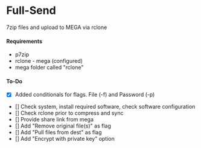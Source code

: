 # Full-Send
7zip files and upload to MEGA via rclone


#### Requirements
* p7zip
* rclone - mega (configured)
* mega folder called "rclone"

#### To-Do
- [x] Added conditionals for flags. File (-f) and Password (-p)
- [] Check system, install required software, check software configuration
- [] Check rclone prior to compress and sync
- [] Provide share link from mega
- [] Add "Remove original file(s)" as flag
- [] Add "Pull files from dest" as flag
- [] Add "Encrypt with private key" option

